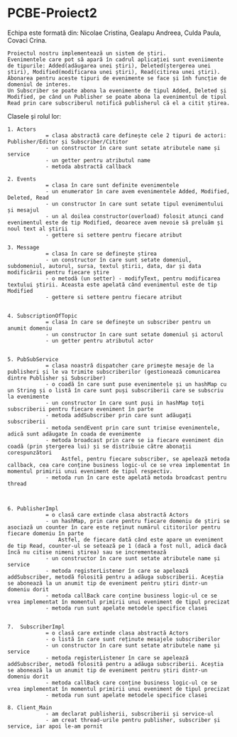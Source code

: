 # PCBE-Proiect2
Echipa este formată din:
	Nicolae Cristina,
	Gealapu Andreea,
	Culda Paula,
	Covaci Crina.
	
	
	Proiectul nostru implementează un sistem de știri. 
	Evenimentele care pot să apară în cadrul aplicației sunt eveniimente de tipurile: Added(adăugarea unei știri), Deleted(ștergerea unei știri), Modified(modificarea unei știri), Read(citirea unei știri).
	Abonarea pentru aceste tipuri de evenimente se face și înh funcție de domeniul de interes.
	Un Subscriber se poate abona la evenimente de tipul Added, Deleted și Modified, pe când un Publisher se poate abona la evenimentul de tipul Read prin care subscriberul notifică publisherul că el a citit știrea. 


Clasele și rolul lor:
	
	1. Actors
				= clasa abstractă care definește cele 2 tipuri de actori: Publisher/Editor și Subscriber/Cititor
				- un constructor în care sunt setate atributele name și service
				- un getter pentru atributul name
				- metoda abstractă callback

	2. Events
				= clasa în care sunt definite evenimentele
				- un enumerator în care avem evenimentele Added, Modified, Deleted, Read
				- un constructor în care sunt setate tipul evenimentului și mesajul
				- un al doilea constructor(overload) folosit atunci cand evenimentul este de tip Modified, deoarece avem nevoie să preluăm și noul text al știrii 
				- gettere si settere pentru fiecare atribut

	3. Message		
				= clasa în care se definește știrea
				- un constructor în care sunt setate domeniul, subdomeniul, autorul, sursa, textul știrii, data, dar și data modificării pentru fiecare știre
				- o metodă (un setter) - modifyText, pentru modificarea textului știrii. Aceasta este apelată când evenimentul este de tip Modified
				- gettere si settere pentru fiecare atribut
	
	
	4. SubscriptionOfTopic
				= clasa în care se definește un subscriber pentru un anumit domeniu
				- un constructor în care sunt setate domeniul și actorul
				- un getter pentru atributul actor
						
	
	5. PubSubService
				= clasa noastră dispatcher care primește mesaje de la publisheri și le va trimite subscriberilor (gestionează comunicarea dintre Publisher și Subscriber)
				- o coadă în care sunt puse evenimentele și un hashMap cu un String și o listă în care sunt puși subscriberii care se subscriu la evenimente
				- un constructor în care sunt puși in hashMap toți subscriberii pentru fiecare eveniment în parte
				- metoda addSubscriber prin care sunt adăugați subscriberii
				- metoda sendEvent prin care sunt trimise evenimentele, adică sunt adăugate în coada de evenimente
				- metoda broadcast prin care se ia fiecare eveniment din coadă (prin ștergerea lui) și se distribuie către abonații corespunzători 
					 Astfel, pentru fiecare subscriber, se apelează metoda callback, cea care conține business logic-ul ce se vrea implementat în momentul primirii unui eveniment de tipul respectiv. 
				- metoda run în care este apelată metoda broadcast pentru thread


	
	6. PublisherImpl
				= o clasă care extinde clasa abstractă Actors 
				- un hashMap, prin care pentru fiecare domeniu de știri se asociază un counter în care este reținut numărul cititorilor pentru fiecare domeniu în parte
					Astfel, de fiecare dată când este apare un eveniment de tip Read, counter-ul se setează pe 1 (dacă a fost null, adică dacă încă nu citise nimeni știrea) sau se incrementează
				- un constructor în care sunt setate atributele name și service
				- metoda registerListener în care se apelează addSubscriber, metodă folosită pentru a adăuga subscriberii. Aceștia se abonează la un anumit tip de eveniment pentru știri dintr-un domeniu dorit 
				- metoda callBack care conține business logic-ul ce se vrea implementat în momentul primirii unui eveniment de tipul precizat
				- metoda run sunt apelate metodele specifice clasei
				
				
	7.  SubscriberImpl
				= o clasă care extinde clasa abstractă Actors 
				- o listă în care sunt reținute mesajele subscriberilor
				- un constructor în care sunt setate atributele name și service
				- metoda registerListener în care se apelează addSubscriber, metodă folosită pentru a adăuga subscriberii. Aceștia se abonează la un anumit tip de eveniment pentru știri dintr-un domeniu dorit 
				- metoda callBack care conține business logic-ul ce se vrea implementat în momentul primirii unui eveniment de tipul precizat
				- metoda run sunt apelate metodele specifice clasei
				
	8. Client_Main
				- am declarat publisherii, subscriberii și service-ul
				- am creat thread-urile pentru publisher, subscriber și service, iar apoi le-am pornit
